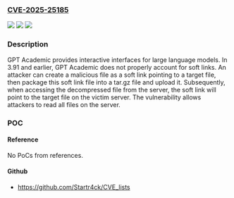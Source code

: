 ### [CVE-2025-25185](https://cve.mitre.org/cgi-bin/cvename.cgi?name=CVE-2025-25185)
![](https://img.shields.io/static/v1?label=Product&message=gpt_academic&color=blue)
![](https://img.shields.io/static/v1?label=Version&message=%3D%20%3C%3D%203.91%20&color=brighgreen)
![](https://img.shields.io/static/v1?label=Vulnerability&message=CWE-59%3A%20Improper%20Link%20Resolution%20Before%20File%20Access%20('Link%20Following')&color=brighgreen)

### Description

GPT Academic provides interactive interfaces for large language models. In 3.91 and earlier, GPT Academic does not properly account for soft links. An attacker can create a malicious file as a soft link pointing to a target file, then package this soft link file into a tar.gz file and upload it. Subsequently, when accessing the decompressed file from the server, the soft link will point to the target file on the victim server. The vulnerability allows attackers to read all files on the server.

### POC

#### Reference
No PoCs from references.

#### Github
- https://github.com/Startr4ck/CVE_lists

